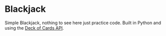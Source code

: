 # Blackjack

Simple Blackjack, nothing to see here just practice code. Built in Python and using the [Deck of Cards API](https://www.deckofcardsapi.com).
